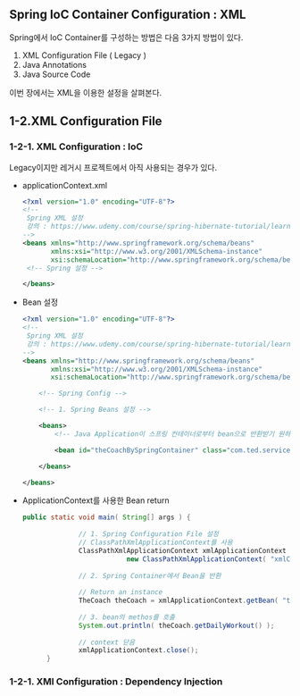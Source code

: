 ## Spring IoC Container Configuration : XML

Spring에서 IoC Container를 구성하는 방법은 다음 3가지 방법이 있다. 

1. XML Configuration File ( Legacy )
2. Java Annotations
3. Java Source Code

이번 장에서는 XML을 이용한 설정을 살펴본다.

## 1-2.XML Configuration File

### 1-2-1. XML Configuration : IoC

Legacy이지만 레거시 프로젝트에서 아직 사용되는 경우가 있다.

- applicationContext.xml

  ```xml
  <?xml version="1.0" encoding="UTF-8"?>
  <!--
   Spring XML 설정
   강의 : https://www.udemy.com/course/spring-hibernate-tutorial/learn/lecture/5181682#overview
  -->
  <beans xmlns="http://www.springframework.org/schema/beans"
         xmlns:xsi="http://www.w3.org/2001/XMLSchema-instance"
         xsi:schemaLocation="http://www.springframework.org/schema/beans http://www.springframework.org/schema/beans/spring-beans.xsd">
   <!-- Spring 설정 -->
  
  </beans>
  ```

- Bean 설정

  ```xml
  <?xml version="1.0" encoding="UTF-8"?>
  <!--
   Spring XML 설정
   강의 : https://www.udemy.com/course/spring-hibernate-tutorial/learn/lecture/5181682#overview
  -->
  <beans xmlns="http://www.springframework.org/schema/beans"
         xmlns:xsi="http://www.w3.org/2001/XMLSchema-instance"
         xsi:schemaLocation="http://www.springframework.org/schema/beans http://www.springframework.org/schema/beans/spring-beans.xsd">
  
      <!-- Spring Config -->
  
      <!-- 1. Spring Beans 설정 -->
  
      <beans>
          <!-- Java Application이 스프링 컨테이너로부터 bean으로 반환받기 원하는 클래스와 이름을 지정 <bean id="alias" class="implementation할 class의 Full Name" /> -->
  
          <bean id="theCoachBySpringContainer" class="com.ted.service.coach.impl.BaseballCoach"/>
  
      </beans>
  
  </beans>
  ```

- ApplicationContext를 사용한 Bean return

  ```java
  public static void main( String[] args ) {
  				
  				// 1. Spring Configuration File 설정
    			// ClassPathXmlApplicationContext를 사용
  				ClassPathXmlApplicationContext xmlApplicationContext =
  							new ClassPathXmlApplicationContext( "xmlConfig/applicationContext.xml" );
  				
  				// 2. Spring Container에서 Bean을 반환
  				
  				// Return an instance
  				TheCoach theCoach = xmlApplicationContext.getBean( "theCoachBySpringContainer" , TheCoach.class );
  				
  				// 3. bean의 methos를 호출
  				System.out.println( theCoach.getDailyWorkout() );
  				
  				// context 닫음
  				xmlApplicationContext.close();
  		}
  ```



### 1-2-1. XMl Configuration : Dependency Injection

